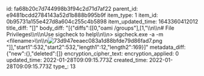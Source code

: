 id: fa68b20c7d744998b3f94c2d71d7af22
parent_id: e9481bcdd2784143a52d1b888b995b9f
item_type: 1
item_id: 0b95731a155e427d8a604c255c4b5898
item_updated_time: 1643360412012
title_diff: "[]"
body_diff: "[{\"diffs\":[[0,\"oami /groups\"],[1,\"\\\n\\\n# File Privileges\\\n\\\nUse sigcheck to help\\\n\\\n> sigcheck.exe -a -m &lt;filename&gt;\\\n\\\n![73d947eeaec083a1d88bfde79d86fad7.png](:/9fd215f4b8314d3b91f97dafada1232b)\"]],\"start1\":532,\"start2\":532,\"length1\":12,\"length2\":169}]"
metadata_diff: {"new":{},"deleted":[]}
encryption_cipher_text: 
encryption_applied: 0
updated_time: 2022-01-28T09:09:15.773Z
created_time: 2022-01-28T09:09:15.773Z
type_: 13